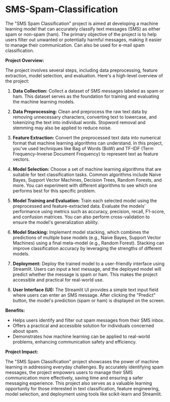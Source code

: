 # SMS-Spam-Classification


The "SMS Spam Classification" project is aimed at developing a machine learning model that can accurately classify text messages (SMS) as either spam or non-spam (ham). The primary objective of the project is to help users filter out unwanted or potentially harmful messages, making it easier to manage their communication.
Can also be used for e-mail spam classification.

**Project Overview:**

The project involves several steps, including data preprocessing, feature extraction, model selection, and evaluation. Here's a high-level overview of the project:

1. **Data Collection:**
   Collect a dataset of SMS messages labeled as spam or ham. This dataset serves as the foundation for training and evaluating the machine learning models.

2. **Data Preprocessing:**
   Clean and preprocess the raw text data by removing unnecessary characters, converting text to lowercase, and tokenizing the text into individual words. Stopword removal and stemming may also be applied to reduce noise.

3. **Feature Extraction:**
   Convert the preprocessed text data into numerical format that machine learning algorithms can understand. In this project, you've used techniques like Bag of Words (BoW) and TF-IDF (Term Frequency-Inverse Document Frequency) to represent text as feature vectors.

4. **Model Selection:**
   Choose a set of machine learning algorithms that are suitable for text classification tasks. Common algorithms include Naive Bayes, Support Vector Machines, Decision Trees, Random Forests, and more. You can experiment with different algorithms to see which one performs best for this specific problem.

5. **Model Training and Evaluation:**
   Train each selected model using the preprocessed and feature-extracted data. Evaluate the models' performance using metrics such as accuracy, precision, recall, F1-score, and confusion matrices. You can also perform cross-validation to ensure the model's generalization ability.

6. **Model Stacking:**
   Implement model stacking, which combines the predictions of multiple base models (e.g., Naive Bayes, Support Vector Machines) using a final meta-model (e.g., Random Forest). Stacking can improve classification accuracy by leveraging the strengths of different models.

7. **Deployment:**
   Deploy the trained model to a user-friendly interface using Streamlit. Users can input a text message, and the deployed model will predict whether the message is spam or ham. This makes the project accessible and practical for real-world use.

8. **User Interface (UI):**
   The Streamlit UI provides a simple text input field where users can enter an SMS message. After clicking the "Predict" button, the model's prediction (spam or ham) is displayed on the screen.

**Benefits:**

- Helps users identify and filter out spam messages from their SMS inbox.
- Offers a practical and accessible solution for individuals concerned about spam.
- Demonstrates how machine learning can be applied to real-world problems, enhancing communication safety and efficiency.

**Project Impact:**

The "SMS Spam Classification" project showcases the power of machine learning in addressing everyday challenges. By accurately identifying spam messages, the project empowers users to manage their SMS communication more effectively, saving time and ensuring a safer messaging experience. This project also serves as a valuable learning opportunity for those interested in text classification, feature engineering, model selection, and deployment using tools like scikit-learn and Streamlit.
